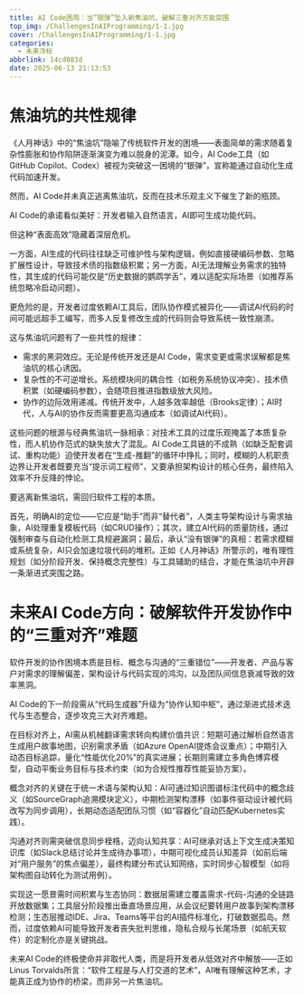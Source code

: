 ```yaml
---
title: AI Code困局：当”银弹”坠入新焦油坑，破解三重对齐方能突围
top_img: /ChallengesInAIProgramming/1-1.jpg
cover: /ChallengesInAIProgramming/1-1.jpg
categories:
  - 未来浮标
abbrlink: 14cd883d
date: 2025-06-13 21:13:53
---
```

# 焦油坑的共性规律

《人月神话》中的“焦油坑”隐喻了传统软件开发的困境——表面简单的需求随着复杂性膨胀和协作陷阱逐渐演变为难以脱身的泥潭。如今，AI Code工具（如GitHub Copilot、Codex）被视为突破这一困境的“银弹”，宣称能通过自动化生成代码加速开发。

然而，AI Code并未真正逃离焦油坑，反而在技术乐观主义下催生了新的瓶颈。

AI Code的承诺看似美好：开发者输入自然语言，AI即可生成功能代码。

但这种“表面高效”隐藏着深层危机。

一方面，AI生成的代码往往缺乏可维护性与架构逻辑，例如直接硬编码参数、忽略扩展性设计，导致技术债的指数级积累；另一方面，AI无法理解业务需求的独特性，其生成的代码可能仅是“历史数据的鹦鹉学舌”，难以适配实际场景（如推荐系统忽略冷启动问题）。

更危险的是，开发者过度依赖AI工具后，团队协作模式被异化——调试AI代码的时间可能远超手工编写，而多人反复修改生成的代码则会导致系统一致性崩溃。

这与焦油坑问题有了一些共性的规律：

- 需求的黑洞效应。无论是传统开发还是AI Code，需求变更或需求误解都是焦油坑的核心诱因。
- 复杂性的不可逆增长。系统模块间的耦合性（如税务系统协议冲突）、技术债积累（如硬编码参数），会随项目推进指数级放大风险。
- 协作的边际效用递减。传统开发中，人越多效率越低（Brooks定律）；AI时代，人与AI的协作反而需要更高沟通成本（如调试AI代码）。

这些问题的根源与经典焦油坑一脉相承：对技术工具的过度乐观掩盖了本质复杂性，而人机协作范式的缺失放大了混乱。AI Code工具链的不成熟（如缺乏配套调试、重构功能）迫使开发者在“生成-推翻”的循环中挣扎；同时，模糊的人机职责边界让开发者既要充当“提示词工程师”，又要承担架构设计的核心任务，最终陷入效率不升反降的悖论。

要逃离新焦油坑，需回归软件工程的本质。

首先，明确AI的定位——它应是“助手”而非“替代者”，人类主导架构设计与需求抽象，AI处理重复模板代码（如CRUD操作）；其次，建立AI代码的质量防线，通过强制审查与自动化检测工具规避漏洞；最后，承认“没有银弹”的真相：若需求模糊或系统复杂，AI只会加速垃圾代码的堆积。正如《人月神话》所警示的，唯有理性规划（如分阶段开发、保持概念完整性）与工具辅助的结合，才能在焦油坑中开辟一条渐进式突围之路。

# 未来AI Code方向：破解软件开发协作中的“三重对齐”难题

软件开发的协作困境本质是目标、概念与沟通的“三重错位”——开发者、产品与客户对需求的理解偏差，架构设计与代码实现的鸿沟，以及团队间信息衰减导致的效率黑洞。

AI Code的下一阶段需从“代码生成器”升级为“协作认知中枢”，通过渐进式技术迭代与生态整合，逐步攻克三大对齐难题。

在目标对齐上，AI需从机械翻译需求转向构建价值共识：短期可通过解析自然语言生成用户故事地图，识别需求矛盾（如Azure OpenAI提炼会议重点）；中期引入动态目标追踪，量化“性能优化20%”的真实进展；长期则需建立多角色博弈模型，自动平衡业务目标与技术约束（如为合规性推荐性能妥协方案）。

概念对齐的关键在于统一术语与架构认知：AI可通过知识图谱标注代码中的概念歧义（如SourceGraph追溯模块定义），中期检测架构漂移（如事件驱动设计被代码改写为同步调用），长期动态适配团队习惯（如“容器化”自动匹配Kubernetes实践）。

沟通对齐则需突破信息同步桎梏，迈向认知共享：AI可继承对话上下文生成决策知识库（如Slack总结讨论并生成待办事项），中期可视化成员认知差异（如前后端对“用户服务”的焦点偏差），最终构建分布式认知网络，实时同步心智模型（如将架构图自动转化为测试用例）。

实现这一愿景需时间积累与生态协同：数据层需建立覆盖需求-代码-沟通的全链路开放数据集；工具层分阶段推出垂直场景应用，从会议纪要转用户故事到架构漂移检测；生态层推动IDE、Jira、Teams等平台的AI插件标准化，打破数据孤岛。然而，过度依赖AI可能导致开发者丧失批判思维，隐私合规与长尾场景（如航天软件）的定制化亦是关键挑战。

未来AI Code的终极使命并非取代人类，而是将开发者从低效对齐中解放——正如Linus Torvalds所言：“软件工程是与人打交道的艺术”，AI唯有理解这种艺术，才能真正成为协作的桥梁，而非另一片焦油坑。